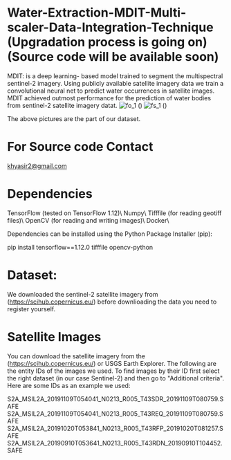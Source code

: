 # Water-Extraction-MDIT-Multi-scaler-Data-Integration-Technique (Upgradation process is going on) (Source code will be available soon) 

MDIT: is a deep learning- based model trained to segment the multispectral sentinel-2 imagery. Using publicly available satellite imagery data we train a convolutional neural net to predict water occurrences in satellite images. MDIT achieved outmost performance for the prediction of water bodies from sentinel-2 satellite imagery datat.
![fo_1](https://user-images.githubusercontent.com/32522237/122047924-4fd9e780-cdfe-11eb-828b-b0e2a7d4ae65.JPG) 
()
![fs_1](https://user-images.githubusercontent.com/32522237/122047927-510b1480-cdfe-11eb-9b5b-b9220ba93a76.JPG)  ()

The above pictures are the part of our dataset.

# For Source code Contact
<khyasir2@gmail.com>

# Dependencies 
TensorFlow (tested on TensorFlow 1.12)\\
Numpy\\
Tifffile (for reading geotiff files)\\
OpenCV (for reading and writing images)\\
Docker\\

Dependencies can be installed using the Python Package Installer (pip):

pip install tensorflow==1.12.0 tifffile opencv-python

# Dataset:
We downloaded the sentinel-2 satellite imagery from (https://scihub.copernicus.eu/) before downlioading the data you need to register yourself. 


# Satellite Images

You can download the satellite imagery from the (https://scihub.copernicus.eu/) or USGS Earth Explorer. The following are the entity IDs of the images we used. To find images by their ID first select the right dataset (in our case Sentinel-2) and then go to "Additional criteria". Here are some IDs as an example we used:

S2A_MSIL2A_20191109T054041_N0213_R005_T43SDR_20191109T080759.SAFE
S2A_MSIL2A_20191109T054041_N0213_R005_T43REQ_20191109T080759.SAFE
S2A_MSIL2A_20191020T053841_N0213_R005_T43RFP_20191020T081257.SAFE
S2A_MSIL2A_20190910T053641_N0213_R005_T43RDN_20190910T104452.SAFE


